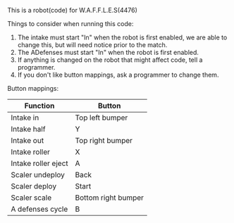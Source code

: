This is a robot(code) for W.A.F.F.L.E.S(4476)

Things to consider when running this code:

1. The intake must start "In" when the robot is first enabled, we are able to change this, but will need notice prior to the match.
2. The ADefenses must start "In" when the robot is first enabled.
3. If anything is changed on the robot that might affect code, tell a programmer.
4. If you don't like button mappings, ask a programmer to change them.

Button mappings:

|      Function       |       Button        |
| ------------------- | ------------------- |
| Intake in           | Top left bumper     |
| Intake half         | Y                   |
| Intake out          | Top right bumper    |
| Intake roller       | X                   |
| Intake roller eject | A                   |
| Scaler undeploy     | Back                |
| Scaler deploy       | Start               |
| Scaler scale        | Bottom right bumper |
| A defenses cycle    | B                   |
